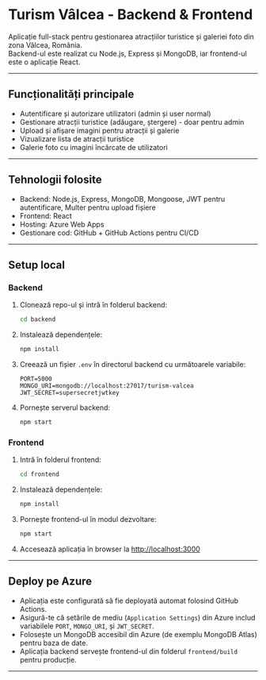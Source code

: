 # Turism Vâlcea - Backend & Frontend

Aplicație full-stack pentru gestionarea atracțiilor turistice și galeriei foto din zona Vâlcea, România.  
Backend-ul este realizat cu Node.js, Express și MongoDB, iar frontend-ul este o aplicație React.

---

## Funcționalități principale

- Autentificare și autorizare utilizatori (admin și user normal)
- Gestionare atracții turistice (adăugare, ștergere) - doar pentru admin
- Upload și afișare imagini pentru atracții și galerie
- Vizualizare lista de atracții turistice
- Galerie foto cu imagini încărcate de utilizatori

---

## Tehnologii folosite

- Backend: Node.js, Express, MongoDB, Mongoose, JWT pentru autentificare, Multer pentru upload fișiere
- Frontend: React
- Hosting: Azure Web Apps
- Gestionare cod: GitHub + GitHub Actions pentru CI/CD

---

## Setup local

### Backend

1. Clonează repo-ul și intră în folderul backend:
    ```bash
    cd backend
    ```
2. Instalează dependențele:
    ```bash
    npm install
    ```
3. Creează un fișier `.env` în directorul backend cu următoarele variabile:
    ```
    PORT=5000
    MONGO_URI=mongodb://localhost:27017/turism-valcea
    JWT_SECRET=supersecretjwtkey
    ```
4. Pornește serverul backend:
    ```bash
    npm start
    ```

### Frontend

1. Intră în folderul frontend:
    ```bash
    cd frontend
    ```
2. Instalează dependențele:
    ```bash
    npm install
    ```
3. Pornește frontend-ul în modul dezvoltare:
    ```bash
    npm start
    ```
4. Accesează aplicația în browser la [http://localhost:3000](http://localhost:3000)

---

## Deploy pe Azure

- Aplicația este configurată să fie deployată automat folosind GitHub Actions.  
- Asigură-te că setările de mediu (`Application Settings`) din Azure includ variabilele `PORT`, `MONGO_URI`, și `JWT_SECRET`.
- Folosește un MongoDB accesibil din Azure (de exemplu MongoDB Atlas) pentru baza de date.
- Aplicația backend servește frontend-ul din folderul `frontend/build` pentru producție.

---
